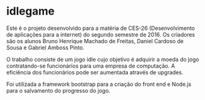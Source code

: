 # idlegame

Este é o projeto desenvolvido para a matéria de CES-26 (Desenvolvimento de aplicações para a internet) do segundo semestre de 2016.
Os criadores são os alunos Bruno Henrique Machado de Freitas, Daniel Cardoso de Sousa e Gabriel Amboss Pinto.

O trabalho consiste de um jogo idle cujo objetivo é adquirir a moeda do jogo contratando-se funcionários para uma empresa de computação.
A eficiência dos funcionários pode ser aumentada através de upgrades.

Foi utilizada a framework bootstrap para a criação do front end e Node.js para o salvamento do progresso do jogo.

